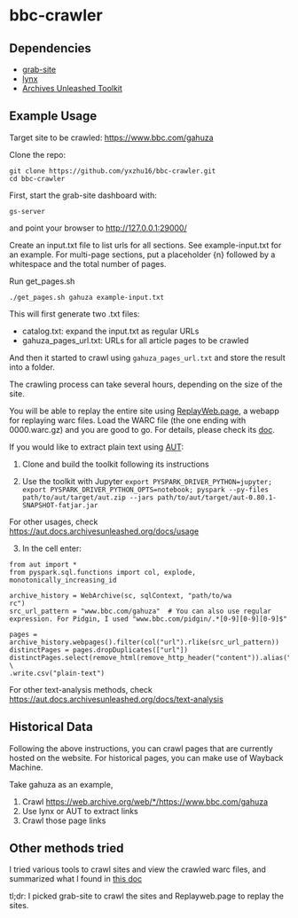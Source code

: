 # bbc-crawler

## Dependencies

- [grab-site](https://github.com/ArchiveTeam/grab-site)
- [lynx](https://formulae.brew.sh/formula/lynx)
- [Archives Unleashed Toolkit](https://github.com/archivesunleashed/aut)

 
## Example Usage

Target site to be crawled: https://www.bbc.com/gahuza

Clone the repo:

```shell
git clone https://github.com/yxzhu16/bbc-crawler.git
cd bbc-crawler
```
First, start the grab-site dashboard with:

```
gs-server
```

and point your browser to http://127.0.0.1:29000/

Create an input.txt file to list urls for all sections. See example-input.txt for an example. For multi-page sections, put a placeholder {n} followed by a whitespace and the total number of pages. 

Run get_pages.sh
```shell
./get_pages.sh gahuza example-input.txt
```

This will first generate two .txt files:
- catalog.txt: expand the input.txt as regular URLs
- gahuza_pages_url.txt: URLs for all article pages to be crawled

And then it started to crawl using `gahuza_pages_url.txt` and store the result into a folder.

The crawling process can take several hours, depending on the size of the site.

You will be able to replay the entire site using [ReplayWeb.page](https://replayweb.page), a webapp for replaying warc files. Load the WARC file (the one ending with 0000.warc.gz) and you are good to go. For details, please check its [doc](https://replayweb.page/docs/loading).

If you would like to extract plain text using [AUT](https://github.com/archivesunleashed/aut):

1. Clone and build the toolkit following its instructions

2. Use the toolkit with Jupyter
`export PYSPARK_DRIVER_PYTHON=jupyter; export PYSPARK_DRIVER_PYTHON_OPTS=notebook; pyspark --py-files path/to/aut/target/aut.zip --jars path/to/aut/target/aut-0.80.1-SNAPSHOT-fatjar.jar`

For other usages, check https://aut.docs.archivesunleashed.org/docs/usage

3. In the cell enter:
``` 
from aut import *
from pyspark.sql.functions import col, explode, monotonically_increasing_id

archive_history = WebArchive(sc, sqlContext, "path/to/wa
rc")
src_url_pattern = "www.bbc.com/gahuza"  # You can also use regular expression. For Pidgin, I used "www.bbc.com/pidgin/.*[0-9][0-9][0-9]$"

pages = archive_history.webpages().filter(col("url").rlike(src_url_pattern))
distinctPages = pages.dropDuplicates(["url"])
distinctPages.select(remove_html(remove_http_header("content")).alias("content")) \
.write.csv("plain-text")
```
For other text-analysis methods, check https://aut.docs.archivesunleashed.org/docs/text-analysis

## Historical Data
Following the above instructions, you can crawl pages that are currently hosted on the website. For historical pages, you can make use of Wayback Machine. 

Take gahuza as an example,
1. Crawl https://web.archive.org/web/*/https://www.bbc.com/gahuza
2. Use lynx or AUT to extract links
3. Crawl those page links

## Other methods tried
I tried various tools to crawl sites and view the crawled warc files, and summarized what I found in [this doc](
https://docs.google.com/document/d/1clAryFqRYoNsITGJxHiMHCBMPhgiEZpxulN45CyMciM/edit?usp=sharing)

tl;dr: I picked grab-site to crawl the sites and Replayweb.page to replay the sites. 

